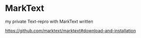 # MarkText

my private Text-repro with MarkText written

https://github.com/marktext/marktext#download-and-installation
